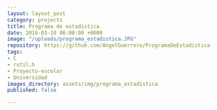 ```yaml
---
layout: layout_post
category: projects
title: Programa de estadística
date: 2016-03-10 06:00:00 +0000
image: "/uploads/programa_estadistica.JPG"
repository: https://github.com/AngelGuerrero/ProgramaDeEstadistica
tags:
- C
- rutil.h
- Proyecto-escolar
- Universidad
images_directory: assets/img/programa_estadistica
published: false

---
```

